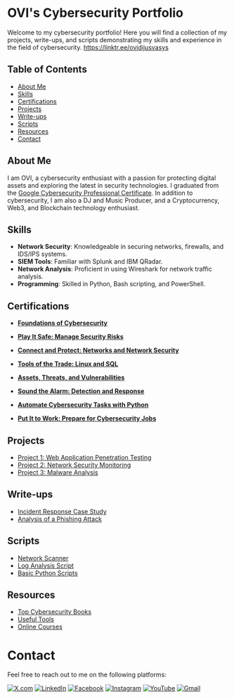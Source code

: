 # OVI's Cybersecurity Portfolio

Welcome to my cybersecurity portfolio! Here you will find a collection of my projects, write-ups, and scripts demonstrating my skills and experience in the field of cybersecurity.
https://linktr.ee/ovidijusvasys

## Table of Contents
- [About Me](#about-me)
- [Skills](#skills)
- [Certifications](#certifications)
- [Projects](#projects)
- [Write-ups](#write-ups)
- [Scripts](#scripts)
- [Resources](#resources)
- [Contact](#contact)

## About Me
I am OVI, a cybersecurity enthusiast with a passion for protecting digital assets and exploring the latest in security technologies. I graduated from the [Google Cybersecurity Professional Certificate](https://www.coursera.org/account/accomplishments/specialization/BRZK4ET69VY4). In addition to cybersecurity, I am also a DJ and Music Producer, and a Cryptocurrency, Web3, and Blockchain technology enthusiast.

## Skills
- **Network Security**: Knowledgeable in securing networks, firewalls, and IDS/IPS systems.
- **SIEM Tools**: Familiar with Splunk and IBM QRadar.
- **Network Analysis**: Proficient in using Wireshark for network traffic analysis.
- **Programming**: Skilled in Python, Bash scripting, and PowerShell.

## Certifications
- **[Foundations of Cybersecurity](https://www.coursera.org/account/accomplishments/verify/2MK64MNERS3F)**
 
- **[Play It Safe: Manage Security Risks](https://www.coursera.org/account/accomplishments/verify/8U8JL9UZ26NA)**

- **[Connect and Protect: Networks and Network Security](https://www.coursera.org/account/accomplishments/verify/GHD5YBWNCZCF)**
  
- **[Tools of the Trade: Linux and SQL](https://www.coursera.org/account/accomplishments/verify/FA6TQP52FZQN)**

- **[Assets, Threats, and Vulnerabilities](https://www.coursera.org/account/accomplishments/verify/DCQ8V5FQLRVA)**

- **[Sound the Alarm: Detection and Response](https://www.coursera.org/account/accomplishments/verify/6YXXUGB6D8SP)**

- **[Automate Cybersecurity Tasks with Python](https://www.coursera.org/account/accomplishments/verify/NEGUGLQVH5Z8)**

- **[Put It to Work: Prepare for Cybersecurity Jobs](https://www.coursera.org/account/accomplishments/verify/Z6LVZ58M5HXQ)**
 
## Projects
- [Project 1: Web Application Penetration Testing](./Projects/WebAppPentest)
- [Project 2: Network Security Monitoring](./Projects/NetworkSecurityMonitoring)
- [Project 3: Malware Analysis](./Projects/MalwareAnalysis)

## Write-ups
- [Incident Response Case Study](./Writeups/IncidentResponseCaseStudy.md)
- [Analysis of a Phishing Attack](./Writeups/PhishingAttackAnalysis.md)

## Scripts
- [Network Scanner](./Scripts/NetworkScanner.py)
- [Log Analysis Script](./Scripts/LogAnalysis.py)
- [Basic Python Scripts](./Scripts/BasicPython)

## Resources
- [Top Cybersecurity Books](./Resources/Books.md)
- [Useful Tools](./Resources/Tools.md)
- [Online Courses](./Resources/Courses.md)

# Contact
Feel free to reach out to me on the following platforms:

[![X.com](https://img.shields.io/badge/X.com-%231DA1F2.svg?logo=twitter&logoColor=white)](https://x.com/OVI_Ovidijus)
[![LinkedIn](https://img.shields.io/badge/LinkedIn-%230077B5.svg?logo=linkedin&logoColor=white)]([https://linkedin.com/in/yourprofile](https://www.linkedin.com/in/ovidijus-vasys-11aaa9166/))
[![Facebook](https://img.shields.io/badge/Facebook-%231877F2.svg?logo=facebook&logoColor=white)]([https://facebook.com/yourprofile](https://www.facebook.com/ovidijus.vasys))
[![Instagram](https://img.shields.io/badge/Instagram-%23E4405F.svg?logo=instagram&logoColor=white)](https://instagram.com/ovimusic)
[![YouTube](https://img.shields.io/badge/YouTube-%23FF0000.svg?logo=youtube&logoColor=white)](https://youtube.com/@OVIstudiohub)
[![Gmail](https://img.shields.io/badge/Gmail-D14836?logo=gmail&logoColor=white)](https://ovidijusvas@gmail.com)

